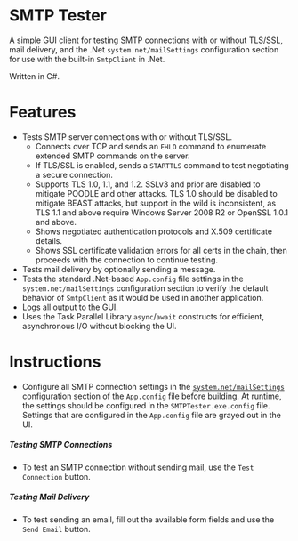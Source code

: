 SMTP Tester
===========

A simple GUI client for testing SMTP connections with or without TLS/SSL, mail delivery, and the .Net `system.net/mailSettings` configuration section for use with the built-in `SmtpClient` in .Net. 

Written in C#.

# Features
- Tests SMTP server connections with or without TLS/SSL.
  - Connects over TCP and sends an `EHLO` command to enumerate extended SMTP commands on the server.
  - If TLS/SSL is enabled, sends a `STARTTLS` command to test negotiating a secure connection.
  - Supports TLS 1.0, 1.1, and 1.2. SSLv3 and prior are disabled to mitigate POODLE and other attacks. TLS 1.0 should be disabled to mitigate BEAST attacks, but support in the wild is inconsistent, as TLS 1.1 and above require Windows Server 2008 R2 or OpenSSL 1.0.1 and above.
  - Shows negotiated authentication protocols and X.509 certificate details.
  - Shows SSL certificate validation errors for all certs in the chain, then proceeds with the connection to continue testing.
- Tests mail delivery by optionally sending a message.
- Tests the standard .Net-based `App.config` file settings in the `system.net/mailSettings` configuration section to verify the default behavior of `SmtpClient` as it would be used in another application.
- Logs all output to the GUI.
- Uses the Task Parallel Library `async`/`await` constructs for efficient, asynchronous I/O without blocking the UI.

# Instructions
- Configure all SMTP connection settings in the [`system.net/mailSettings`](http://msdn.microsoft.com/en-us/library/ms164240%28v=vs.110%29.aspx) configuration section of the `App.config` file before building. At runtime, the settings should be configured in the `SMTPTester.exe.config` file. Settings that are configured in the `App.config` file are grayed out in the UI.

##### Testing SMTP Connections
- To test an SMTP connection without sending mail, use the `Test Connection` button.

##### Testing Mail Delivery 
- To test sending an email, fill out the available form fields and use the `Send Email` button.
